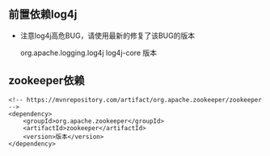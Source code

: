 ## 前置依赖log4j

* 注意log4j高危BUG，请使用最新的修复了该BUG的版本


    <!-- https://mvnrepository.com/artifact/org.apache.logging.log4j/log4j-core -->
    <dependency>
        <groupId>org.apache.logging.log4j</groupId>
        <artifactId>log4j-core</artifactId>
        <version>版本</version>
    </dependency>


## zookeeper依赖

    <!-- https://mvnrepository.com/artifact/org.apache.zookeeper/zookeeper -->
    <dependency>
        <groupId>org.apache.zookeeper</groupId>
        <artifactId>zookeeper</artifactId>
        <version>版本</version>
    </dependency>
